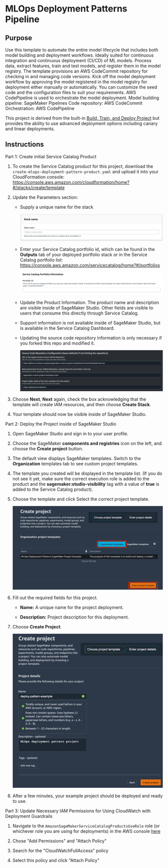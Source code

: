 # MLOps Deployment Patterns Pipeline

## Purpose

Use this template to automate the entire model lifecycle that includes both model building and deployment workflows. Ideally suited for continuous integration and continuous deployment (CI/CD) of ML models. Process data, extract features, train and test models, and register them in the model registry. The template provisions an AWS CodeCommit repository for checking in and managing code versions. Kick off the model deployment workflow by approving the model registered in the model registry for deployment either manually or automatically. You can customize the seed code and the configuration files to suit your requirements. AWS CodePipeline is used to orchestrate the model deployment. Model building pipeline: SageMaker Pipelines Code repository: AWS CodeCommit Orchestration: AWS CodePipeline

This project is derived from the built-in [Build, Train, and Deploy Project](https://docs.aws.amazon.com/sagemaker/latest/dg/sagemaker-projects-templates-sm.html#sagemaker-projects-templates-code-commit) but provides the ability to use advanced deployment options including canary and linear deployments.

## Instructions

Part 1: Create initial Service Catalog Product

1. To create the Service Catalog product for this project, download the `create-mlops-deployment-pattern-product.yaml` and upload it into your CloudFormation console: https://console.aws.amazon.com/cloudformation/home?#/stacks/create/template


2. Update the Parameters section:

    - Supply a unique name for the stack

        ![](images/deploy-params-01.png)

    - Enter your Service Catalog portfolio id, which can be found in the __Outputs__ tab of your deployed portfolio stack or in the Service Catalog portfolio list: https://console.aws.amazon.com/servicecatalog/home?#/portfolios

        ![](images/deploy-params-02.png)

    - Update the Product Information. The product name and description are visible inside of SageMaker Studio. Other fields are visible to users that consume this directly through Service Catalog. 

    - Support information is not available inside of SageMaker Studio, but is available in the Service Catalog Dashboard.

    - Updating the source code repository information is only necessary if you forked this repo and modified it.

        ![](images/deploy-params-03.png)

3. Choose __Next__, __Next__ again, check the box acknowledging that the template will create IAM resources, and then choose __Create Stack__.

4. Your template should now be visible inside of SageMaker Studio.


Part 2: Deploy the Project inside of SageMaker Studio

1. Open SageMaker Studio and sign in to your user profile.

1. Choose the SageMaker __components and registries__ icon on the left, and choose the __Create project__ button.

1. The default view displays SageMaker templates. Switch to the __Organization__ templates tab to see custom project templates.

1. The template you created will be displayed in the template list. (If you do not see it yet, make sure the correct execution role is added to the product and the __sagemaker:studio-visibility__ tag with a value of __true__ is added to the Service Catalog product).

1. Choose the template and click Select the correct project template.

    ![](images/deploy-project.png)

6. Fill out the required fields for this project.

    - __Name:__ A unique name for the project deployment.

    - __Description:__ Project description for this deployment.

7. Choose __Create Project__.

    ![](images/deploy-create.png)

8. After a few minutes, your example project should be deployed and ready to use.


Part 3: Update Necessary IAM Permissions for Using CloudWatch with Deployment Guardrails

1. Navigate to the `AmazonSageMakerServiceCatalogProductsUseRole` role (or whichever role you are using for deployments) in the AWS console [here](https://console.aws.amazon.com/iamv2/home?#/roles/details/AmazonSageMakerServiceCatalogProductsUseRole?section=permissions)

1. Chose "Add Permissions" and "Attach Policy"

1. Search for the "CloudWatchFullAccess" policy

1. Select this policy and click "Attach Policy"
